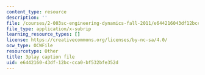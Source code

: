 ```yaml
---
content_type: resource
description: ''
file: /courses/2-003sc-engineering-dynamics-fall-2011/e644216043df12bccca0bf532bfe352d_cd8lDtAtJbE.srt
file_type: application/x-subrip
learning_resource_types: []
license: https://creativecommons.org/licenses/by-nc-sa/4.0/
ocw_type: OCWFile
resourcetype: Other
title: 3play caption file
uid: e6442160-43df-12bc-cca0-bf532bfe352d
---
```

